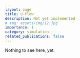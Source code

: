 ```yaml
---
layout: page
title: U-Flow
description: Not yet implemented
# img: assets/img/12.jpg
importance: 1
category: simulation
related_publications: false
---
```


Nothing to see here, yet.
